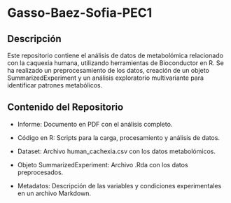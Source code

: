 # Gasso-Baez-Sofia-PEC1


## Descripción

Este repositorio contiene el análisis de datos de metabolómica relacionado con la caquexia humana, utilizando herramientas de Bioconductor en R. Se ha realizado un preprocesamiento de los datos, creación de un objeto SummarizedExperiment y un análisis exploratorio multivariante para identificar patrones metabólicos.

## Contenido del Repositorio

-  Informe: Documento en PDF con el análisis completo.

-  Código en R: Scripts para la carga, procesamiento y análisis de datos.

-  Dataset: Archivo human_cachexia.csv con los datos metabolómicos.

-  Objeto SummarizedExperiment: Archivo .Rda con los datos preprocesados.

-  Metadatos: Descripción de las variables y condiciones experimentales en un archivo Markdown.
